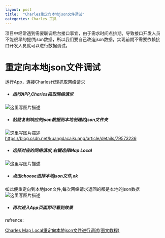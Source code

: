 ```yaml
---
layout: post
title:  "Charles重定向本地json文件调试"
categories: Charles 工具
---
```

项目中经常遇到需要联调后台接口事宜，由于需求时间点排期，导致接口开发人员不能很早的提供json数据，所以我们要自己改造json数据，实现前期不需要依赖接口开发人员就可以进行数据调试。

# 重定向本地json文件调试

运行App，连接Charles代理抓取网络请求
* ##### 运行APP,Charles抓取网络请求

![这里写图片描述](https://upload-images.jianshu.io/upload_images/18406403-7769e4e3efad77eb?imageMogr2/auto-orient/strip%7CimageView2/2/w/1240)

* ##### 粘贴复制响应的json数据到本地创建的json文件夹

![这里写图片描述](https://upload-images.jianshu.io/upload_images/18406403-f8c07a4a03914a98?imageMogr2/auto-orient/strip%7CimageView2/2/w/1240)
https://blog.csdn.net/kuangdacaikuang/article/details/79573236
* ##### 选择对应的网络请求,右键选择Map Local

![这里写图片描述](https://upload-images.jianshu.io/upload_images/18406403-5a21fc40e8d1488e?imageMogr2/auto-orient/strip%7CimageView2/2/w/1240)

* ##### 点击choose选择本地json文件,ok

如此便重定向到本地json文件,每次网络请求返回的都是本地的json数据
![这里写图片描述](https://upload-images.jianshu.io/upload_images/18406403-68dbe888d9d53b83?imageMogr2/auto-orient/strip%7CimageView2/2/w/1240)

* ##### 再次进入App页面即可看到效果

refrence:

[Charles Map Local重定向本地json文件进行调试(图文教程)](https://blog.csdn.net/kuangdacaikuang/article/details/79573236)
